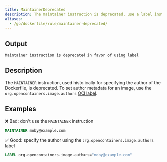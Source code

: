 ```yaml
---
title: MaintainerDeprecated
description: The maintainer instruction is deprecated, use a label instead to define an image author
aliases:
  - /go/dockerfile/rule/maintainer-deprecated/
---
```


## Output

```text
Maintainer instruction is deprecated in favor of using label
```

## Description

The `MAINTAINER` instruction, used historically for specifying the author of
the Dockerfile, is deprecated. To set author metadata for an image, use the
`org.opencontainers.image.authors` [OCI label](https://github.com/opencontainers/image-spec/blob/main/annotations.md#pre-defined-annotation-keys).

## Examples

❌ Bad: don't use the `MAINTAINER` instruction

```dockerfile
MAINTAINER moby@example.com
```

✅ Good: specify the author using the `org.opencontainers.image.authors` label

```dockerfile
LABEL org.opencontainers.image.authors="moby@example.com"
```

